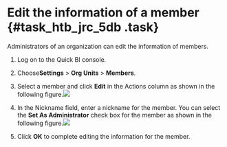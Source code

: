 # Edit the information of a member {#task_htb_jrc_5db .task}

Administrators of an organization can edit the information of members.

1.   Log on to the Quick BI console. 
2.   Choose**Settings** \> **Org Units** \> **Members**. 
3.   Select a member and click **Edit** in the Actions column as shown in the following figure.![](images/11457_en-US.png)

 
4.   In the Nickname field, enter a nickname for the member. You can select the **Set As Administrator** check box for the member as shown in the following figure.![](http://static-aliyun-doc.oss-cn-hangzhou.aliyuncs.com/assets/img/9155/15469413141099_en-US.png)

 
5.   Click **OK** to complete editing the information for the member. 

